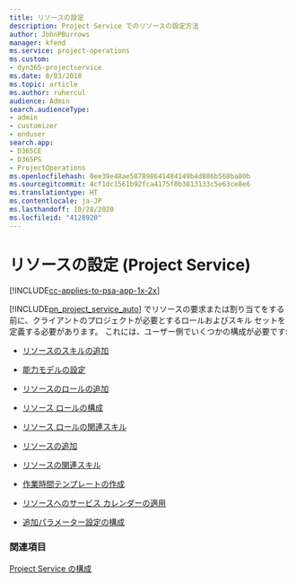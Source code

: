 ```yaml
---
title: リソースの設定
description: Project Service でのリソースの設定方法
author: JohnPBurrows
manager: kfend
ms.service: project-operations
ms.custom:
- dyn365-projectservice
ms.date: 8/03/2018
ms.topic: article
ms.author: ruhercul
audience: Admin
search.audienceType:
- admin
- customizer
- enduser
search.app:
- D365CE
- D365PS
- ProjectOperations
ms.openlocfilehash: 0ee39e48ae587898641484149b4d886b568ba80b
ms.sourcegitcommit: 4cf1dc1561b92fca4175f0b3813133c5e63ce8e6
ms.translationtype: HT
ms.contentlocale: ja-JP
ms.lasthandoff: 10/28/2020
ms.locfileid: "4128920"
---
```

# <a name="set-up-resources-project-service"></a>リソースの設定 (Project Service)

[!INCLUDE[cc-applies-to-psa-app-1x-2x](../includes/cc-applies-to-psa-app-1x-2x.md)]

[!INCLUDE[pn_project_service_auto](../includes/pn-project-service-auto.md)] でリソースの要求または割り当てをする前に、クライアントのプロジェクトが必要とするロールおよびスキル セットを定義する必要があります。 これには、ユーザー側でいくつかの構成が必要です:  
  
-   [リソースのスキルの追加](../psa/add-resource-skills.md)  
  
-   [能力モデルの設定](../psa/set-up-proficiency-models.md)  
  
-   [リソースのロールの追加](../psa/add-resource-roles.md)  
  
-   [リソース ロールの構成](../psa/configure-resource-roles.md)  
  
-   [リソース ロールの関連スキル](../psa/associate-skills-with-resource-roles.md)  
  
-   [リソースの追加](../psa/add-resources.md)  
  
-   [リソースの関連スキル](../psa/associate-skills-with-resources.md)  
  
-   [作業時間テンプレートの作成](../psa/create-work-hours-template.md)  
  
-   [リソースへのサービス カレンダーの適用](../psa/apply-calendar-resource.md)  
  
-   [追加パラメーター設定の構成](../psa/configure-additional-parameters-settings.md)  
  
### <a name="see-also"></a>関連項目  
 [Project Service の構成](../psa/configure.md)
